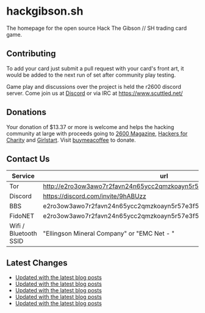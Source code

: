 # hackgibson.sh
The homepage for the open source Hack The Gibson // SH trading card game.


## Contributing

To add your card just submit a pull request with your card's front art, it would be added to the next run of set after community play testing.

Game play and discussions over the project is held the r2600 discord server. Come join us at [Discord](https://discord.com/invite/9hABUzz) or via IRC at https://www.scuttled.net/


## Donations

Your donation of $13.37 or more is welcome and helps the hacking community at large with proceeds going to [2600 Magazine](https://2600.com/), [Hackers for Charity](https://hackersforcharity.org) and [Girlstart](https://girlstart.org).  Visit [buymeacoffee](https://www.buymeacoffee.com/hackgibson.sh) to donate.


## Contact Us

Service | url
-|-
Tor | http://e2ro3ow3awo7r2favn24n65ycc2qmzkoayn5r57e3f56nvjwdcgg32ad.onion
Discord | https://discord.com/invite/9hABUzz
BBS | e2ro3ow3awo7r2favn24n65ycc2qmzkoayn5r57e3f56nvjwdcgg32ad.onion:23
FidoNET | e2ro3ow3awo7r2favn24n65ycc2qmzkoayn5r57e3f56nvjwdcgg32ad.onion:24554
Wifi / Bluetooth SSID | "Ellingson Mineral Company" or "EMC Net - <fidonet address>"

## Latest Changes
<!-- BLOG-POST-LIST:START -->
- [Updated with the latest blog posts](https://github.com/DFW2600/hackgibson.sh/commit/8137aa7a62e8687c5907b8aa9fac4b0e05ca6882)
- [Updated with the latest blog posts](https://github.com/DFW2600/hackgibson.sh/commit/34a2b8c80133e1ee4753d75988eade51d2a9b09f)
- [Updated with the latest blog posts](https://github.com/DFW2600/hackgibson.sh/commit/c1f2c023088694b357d523651b67a2c02f391d5c)
- [Updated with the latest blog posts](https://github.com/DFW2600/hackgibson.sh/commit/cb6ae0dd0ff092e546bd224d7c5ff1f0d4fc786a)
- [Updated with the latest blog posts](https://github.com/DFW2600/hackgibson.sh/commit/297a5641e0a3361bbc548e34ecbd4ed94bb15541)
<!-- BLOG-POST-LIST:END -->
